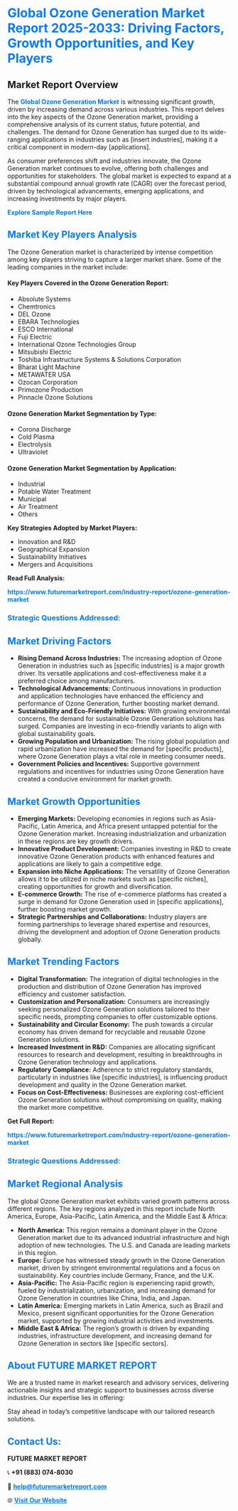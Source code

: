<h1 style="color: #007BFF;">Global Ozone Generation Market Report 2025-2033: Driving Factors, Growth Opportunities, and Key Players</h1>

<section id="overview">
<h2>Market Report Overview</h2>
<p>The <a href="https://www.futuremarketreport.com/industry-report/ozone-generation-market" style="color: #007BFF; text-decoration: none;"><strong>Global Ozone Generation Market</strong></a> is witnessing significant growth, driven by increasing demand across various industries. This report delves into the key aspects of the Ozone Generation market, providing a comprehensive analysis of its current status, future potential, and challenges. The demand for Ozone Generation has surged due to its wide-ranging applications in industries such as [insert industries], making it a critical component in modern-day [applications].</p>
<p>As consumer preferences shift and industries innovate, the Ozone Generation market continues to evolve, offering both challenges and opportunities for stakeholders. The global market is expected to expand at a substantial compound annual growth rate (CAGR) over the forecast period, driven by technological advancements, emerging applications, and increasing investments by major players.</p>
</section>

<section id="overview">
<p><a href="https://www.futuremarketreport.com/request-sample/reportId=91112" style="color: #007BFF; text-decoration: none;"><strong>Explore Sample Report Here</strong></a></p>
</section>

<section id="key-players">
<h2 style="color: #007BFF;">Market Key Players Analysis</h2>
<p>The Ozone Generation market is characterized by intense competition among key players striving to capture a larger market share. Some of the leading companies in the market include:</p>
<h4>Key Players Covered in the Ozone Generation Report:</h4>
<ul><li>Absolute Systems</li><li>Chemtronics</li><li>DEL Ozone</li><li>EBARA Technologies</li><li>ESCO International</li><li>Fuji Electric</li><li>International Ozone Technologies Group</li><li>Mitsubishi Electric</li><li>Toshiba Infrastructure Systems &amp; Solutions Corporation</li><li>Bharat Light Machine</li><li>METAWATER USA</li><li>Ozocan Corporation</li><li>Primozone Production</li><li>Pinnacle Ozone Solutions</li></ul>
<h4>Ozone Generation Market Segmentation by Type:</h4>
<ul><li>Corona Discharge</li><li>Cold Plasma</li><li>Electrolysis</li><li>Ultraviolet</li></ul>

<h4>Ozone Generation Market Segmentation by Application:</h4>
<ul><li>Industrial</li><li>Potable Water Treatment</li><li>Municipal</li><li>Air Treatment</li><li>Others</li></ul>
<p><strong>Key Strategies Adopted by Market Players:</strong></p>
<ul>
<li>Innovation and R&D</li>
<li>Geographical Expansion</li>
<li>Sustainability Initiatives</li>
<li>Mergers and Acquisitions</li>
</ul>
</section>

<section>
<p><strong>Read Full Analysis: </strong></p><a href="https://www.futuremarketreport.com/industry-report/ozone-generation-market" style="color: #007BFF; text-decoration: none;"><strong>https://www.futuremarketreport.com/industry-report/ozone-generation-market</strong></a>
<h3 style="color: #007BFF;">Strategic Questions Addressed:</h3>
</section>

<section id="driving-factors">
<h2 style="color: #007BFF;">Market Driving Factors</h2>
<ul>
<li><strong>Rising Demand Across Industries:</strong> The increasing adoption of Ozone Generation in industries such as [specific industries] is a major growth driver. Its versatile applications and cost-effectiveness make it a preferred choice among manufacturers.</li>
<li><strong>Technological Advancements:</strong> Continuous innovations in production and application technologies have enhanced the efficiency and performance of Ozone Generation, further boosting market demand.</li>
<li><strong>Sustainability and Eco-Friendly Initiatives:</strong> With growing environmental concerns, the demand for sustainable Ozone Generation solutions has surged. Companies are investing in eco-friendly variants to align with global sustainability goals.</li>
<li><strong>Growing Population and Urbanization:</strong> The rising global population and rapid urbanization have increased the demand for [specific products], where Ozone Generation plays a vital role in meeting consumer needs.</li>
<li><strong>Government Policies and Incentives:</strong> Supportive government regulations and incentives for industries using Ozone Generation have created a conducive environment for market growth.</li>
</ul>
</section>

<section id="growth-opportunities">
<h2 style="color: #007BFF;">Market Growth Opportunities</h2>
<ul>
<li><strong>Emerging Markets:</strong> Developing economies in regions such as Asia-Pacific, Latin America, and Africa present untapped potential for the Ozone Generation market. Increasing industrialization and urbanization in these regions are key growth drivers.</li>
<li><strong>Innovative Product Development:</strong> Companies investing in R&D to create innovative Ozone Generation products with enhanced features and applications are likely to gain a competitive edge.</li>
<li><strong>Expansion into Niche Applications:</strong> The versatility of Ozone Generation allows it to be utilized in niche markets such as [specific niches], creating opportunities for growth and diversification.</li>
<li><strong>E-commerce Growth:</strong> The rise of e-commerce platforms has created a surge in demand for Ozone Generation used in [specific applications], further boosting market growth.</li>
<li><strong>Strategic Partnerships and Collaborations:</strong> Industry players are forming partnerships to leverage shared expertise and resources, driving the development and adoption of Ozone Generation products globally.</li>
</ul>
</section>

<section id="trending-factors">
<h2 style="color: #007BFF;">Market Trending Factors</h2>
<ul>
<li><strong>Digital Transformation:</strong> The integration of digital technologies in the production and distribution of Ozone Generation has improved efficiency and customer satisfaction.</li>
<li><strong>Customization and Personalization:</strong> Consumers are increasingly seeking personalized Ozone Generation solutions tailored to their specific needs, prompting companies to offer customizable options.</li>
<li><strong>Sustainability and Circular Economy:</strong> The push towards a circular economy has driven demand for recyclable and reusable Ozone Generation solutions.</li>
<li><strong>Increased Investment in R&D:</strong> Companies are allocating significant resources to research and development, resulting in breakthroughs in Ozone Generation technology and applications.</li>
<li><strong>Regulatory Compliance:</strong> Adherence to strict regulatory standards, particularly in industries like [specific industries], is influencing product development and quality in the Ozone Generation market.</li>
<li><strong>Focus on Cost-Effectiveness:</strong> Businesses are exploring cost-efficient Ozone Generation solutions without compromising on quality, making the market more competitive.</li>
</ul>
</section>

<section>
<p><strong>Get Full Report: </strong></p><a href="https://www.futuremarketreport.com/industry-report/ozone-generation-market" style="color: #007BFF; text-decoration: none;"><strong>https://www.futuremarketreport.com/industry-report/ozone-generation-market</strong></a>
<h3 style="color: #007BFF;">Strategic Questions Addressed:</h3>
</section>


<section id="regional-analysis">
<h2 style="color: #007BFF;">Market Regional Analysis</h2>
<p>The global Ozone Generation market exhibits varied growth patterns across different regions. The key regions analyzed in this report include North America, Europe, Asia-Pacific, Latin America, and the Middle East & Africa:</p>
<ul>
<li><strong>North America:</strong> This region remains a dominant player in the Ozone Generation market due to its advanced industrial infrastructure and high adoption of new technologies. The U.S. and Canada are leading markets in this region.</li>
<li><strong>Europe:</strong> Europe has witnessed steady growth in the Ozone Generation market, driven by stringent environmental regulations and a focus on sustainability. Key countries include Germany, France, and the U.K.</li>
<li><strong>Asia-Pacific:</strong> The Asia-Pacific region is experiencing rapid growth, fueled by industrialization, urbanization, and increasing demand for Ozone Generation in countries like China, India, and Japan.</li>
<li><strong>Latin America:</strong> Emerging markets in Latin America, such as Brazil and Mexico, present significant opportunities for the Ozone Generation market, supported by growing industrial activities and investments.</li>
<li><strong>Middle East & Africa:</strong> The region’s growth is driven by expanding industries, infrastructure development, and increasing demand for Ozone Generation in sectors like [specific sectors].</li>
</ul>
</section>

<footer>
<h2 style="color: #007BFF;">About FUTURE MARKET REPORT</h2>
<p>We are a trusted name in market research and advisory services, delivering actionable insights and strategic support to businesses across diverse industries. Our expertise lies in offering:</p>

<p>Stay ahead in today’s competitive landscape with our tailored research solutions.</p>

<h2 style="color: #007BFF;">Contact Us:</h2>
<p><strong>FUTURE MARKET REPORT</strong></p>
<p>📞 <strong>+91 (883) 074-8030</strong></p>
<p>📧 <strong><a href="mailto:help@futuremarketreport.com" style="color: #007BFF;">help@futuremarketreport.com</a></strong></p>
<p>🌐 <strong><a href="https://www.futuremarketreport.com/" style="color: #007BFF;">Visit Our Website</a></strong></p>
</footer>